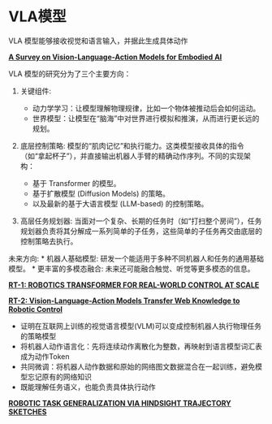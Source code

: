 # VLA模型

VLA 模型能够接收视觉和语言输入，并据此生成具体动作

[**A Survey on Vision-Language-Action Models for Embodied AI**](https://arxiv.org/pdf/2405.14093)

VLA 模型的研究分为了三个主要方向：

1.  关键组件: 
    * 动力学学习：让模型理解物理规律，比如一个物体被推动后会如何运动。
    * 世界模型：让模型在“脑海”中对世界进行模拟和推演，从而进行更长远的规划。

2.  底层控制策略: 模型的“肌肉记忆”和执行能力。这类模型接收具体的指令（如“拿起杯子”），并直接输出机器人手臂的精确动作序列。不同的实现架构：
    *   基于 Transformer 的模型。
    *   基于扩散模型 (Diffusion Models) 的策略。
    *   以及最新的基于大语言模型 (LLM-based) 的控制策略。

3.  高层任务规划器: 当面对一个复杂、长期的任务时（如“打扫整个房间”），任务规划器负责将其分解成一系列简单的子任务，这些简单的子任务再交由底层的控制策略去执行。

未来方向:
    *   机器人基础模型: 研发一个能适用于多种不同机器人和任务的通用基础模型。
    *   更丰富的多模态融合: 未来还可能融合触觉、听觉等更多模态的信息。

[**RT-1: ROBOTICS TRANSFORMER FOR REAL-WORLD CONTROL AT SCALE**](https://arxiv.org/pdf/2212.06817)

[**RT-2: Vision-Language-Action Models Transfer Web Knowledge to Robotic Control**](https://www.alphaxiv.org/abs/2307.15818v1)

* 证明在互联网上训练的视觉语言模型(VLM)可以变成控制机器人执行物理任务的策略模型
* 将机器人动作语言化：先将连续动作离散化为整数，再映射到语言模型词汇表成为动作Token
* 共同微调：将机器人动作数据和原始的网络图文数据混合在一起训练，避免模型忘记原有的网络知识
* 既能理解任务语义，也能负责具体执行动作

[**ROBOTIC TASK GENERALIZATION VIA HINDSIGHT TRAJECTORY SKETCHES**](https://www.alphaxiv.org/abs/2311.01977)



